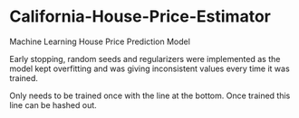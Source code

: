 # California-House-Price-Estimator
Machine Learning House Price Prediction Model      

Early stopping, random seeds and regularizers were implemented as the model kept overfitting and was giving inconsistent values every time it was trained.

Only needs to be trained once with the line at the bottom. Once trained this line can be hashed out.
